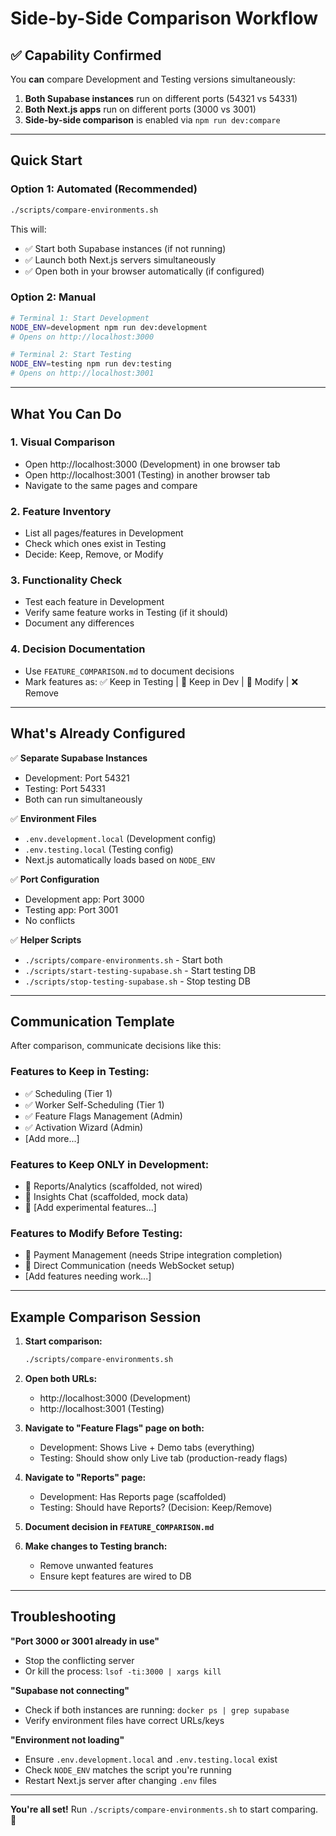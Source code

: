 # Side-by-Side Comparison Workflow

## ✅ Capability Confirmed

You **can** compare Development and Testing versions simultaneously:

1. **Both Supabase instances** run on different ports (54321 vs 54331)
2. **Both Next.js apps** run on different ports (3000 vs 3001)
3. **Side-by-side comparison** is enabled via `npm run dev:compare`

---

## Quick Start

### Option 1: Automated (Recommended)
```bash
./scripts/compare-environments.sh
```

This will:
- ✅ Start both Supabase instances (if not running)
- ✅ Launch both Next.js servers simultaneously
- ✅ Open both in your browser automatically (if configured)

### Option 2: Manual
```bash
# Terminal 1: Start Development
NODE_ENV=development npm run dev:development
# Opens on http://localhost:3000

# Terminal 2: Start Testing
NODE_ENV=testing npm run dev:testing
# Opens on http://localhost:3001
```

---

## What You Can Do

### 1. Visual Comparison
- Open http://localhost:3000 (Development) in one browser tab
- Open http://localhost:3001 (Testing) in another browser tab
- Navigate to the same pages and compare

### 2. Feature Inventory
- List all pages/features in Development
- Check which ones exist in Testing
- Decide: Keep, Remove, or Modify

### 3. Functionality Check
- Test each feature in Development
- Verify same feature works in Testing (if it should)
- Document any differences

### 4. Decision Documentation
- Use `FEATURE_COMPARISON.md` to document decisions
- Mark features as: ✅ Keep in Testing | 🚧 Keep in Dev | 🔄 Modify | ❌ Remove

---

## What's Already Configured

✅ **Separate Supabase Instances**
- Development: Port 54321
- Testing: Port 54331
- Both can run simultaneously

✅ **Environment Files**
- `.env.development.local` (Development config)
- `.env.testing.local` (Testing config)
- Next.js automatically loads based on `NODE_ENV`

✅ **Port Configuration**
- Development app: Port 3000
- Testing app: Port 3001
- No conflicts

✅ **Helper Scripts**
- `./scripts/compare-environments.sh` - Start both
- `./scripts/start-testing-supabase.sh` - Start testing DB
- `./scripts/stop-testing-supabase.sh` - Stop testing DB

---

## Communication Template

After comparison, communicate decisions like this:

### Features to Keep in Testing:
- ✅ Scheduling (Tier 1)
- ✅ Worker Self-Scheduling (Tier 1)
- ✅ Feature Flags Management (Admin)
- ✅ Activation Wizard (Admin)
- [Add more...]

### Features to Keep ONLY in Development:
- 🚧 Reports/Analytics (scaffolded, not wired)
- 🚧 Insights Chat (scaffolded, mock data)
- 🚧 [Add experimental features...]

### Features to Modify Before Testing:
- 🔄 Payment Management (needs Stripe integration completion)
- 🔄 Direct Communication (needs WebSocket setup)
- [Add features needing work...]

---

## Example Comparison Session

1. **Start comparison:**
   ```bash
   ./scripts/compare-environments.sh
   ```

2. **Open both URLs:**
   - http://localhost:3000 (Development)
   - http://localhost:3001 (Testing)

3. **Navigate to "Feature Flags" page on both:**
   - Development: Shows Live + Demo tabs (everything)
   - Testing: Should show only Live tab (production-ready flags)

4. **Navigate to "Reports" page:**
   - Development: Has Reports page (scaffolded)
   - Testing: Should have Reports? (Decision: Keep/Remove)

5. **Document decision in `FEATURE_COMPARISON.md`**

6. **Make changes to Testing branch:**
   - Remove unwanted features
   - Ensure kept features are wired to DB

---

## Troubleshooting

**"Port 3000 or 3001 already in use"**
- Stop the conflicting server
- Or kill the process: `lsof -ti:3000 | xargs kill`

**"Supabase not connecting"**
- Check if both instances are running: `docker ps | grep supabase`
- Verify environment files have correct URLs/keys

**"Environment not loading"**
- Ensure `.env.development.local` and `.env.testing.local` exist
- Check `NODE_ENV` matches the script you're running
- Restart Next.js server after changing `.env` files

---

**You're all set!** Run `./scripts/compare-environments.sh` to start comparing. 🚀

